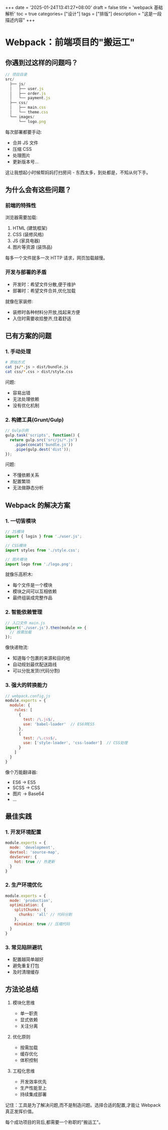 +++
date = '2025-01-24T13:41:27+08:00'
draft = false
title = 'webpack 基础解析'
toc = true
categories= ["设计"]
tags = ["排版"]
description = "这是一段描述内容"
+++

# Webpack：前端项目的"搬运工"

## 你遇到过这样的问题吗？

```javascript
// 项目目录
src/
  ├── js/
  │   ├── user.js
  │   ├── order.js
  │   └── payment.js
  ├── css/
  │   ├── main.css
  │   └── theme.css
  └── images/
      └── logo.png
```

每次部署都要手动:
- 合并 JS 文件
- 压缩 CSS
- 处理图片
- 更新版本号...

这让我想起小时候帮妈妈打扫房间 - 东西太多，到处都是，不知从何下手。

## 为什么会有这些问题？

### 前端的特殊性
浏览器需要加载:
1. HTML (建筑框架)
2. CSS (装修风格)
3. JS (家具电器)
4. 图片等资源 (装饰品)

每多一个文件就多一次 HTTP 请求，网页加载越慢。

### 开发与部署的矛盾
- 开发时：希望文件分散,便于维护
- 部署时：希望文件合并,优化加载

就像在家装修:
- 装修时各种材料分开放,找起来方便
- 入住时需要收拾整齐,住着舒适

## 已有方案的问题

### 1. 手动处理
```bash
# 原始方式
cat js/*.js > dist/bundle.js
cat css/*.css > dist/style.css
```
问题:
- 容易出错
- 无法处理依赖
- 没有优化机制

### 2. 构建工具(Grunt/Gulp)
```javascript
// Gulp示例
gulp.task('scripts', function() {
  return gulp.src('src/js/*.js')
    .pipe(concat('bundle.js'))
    .pipe(gulp.dest('dist'));
});
```
问题:
- 不懂依赖关系
- 配置繁琐
- 无法做静态分析

## Webpack 的解决方案

### 1. 一切皆模块
```javascript
// JS模块
import { login } from './user.js';

// CSS模块
import styles from './style.css';

// 图片模块
import logo from './logo.png';
```

就像乐高积木:
- 每个文件是一个模块
- 模块之间可以互相依赖
- 最终组装成完整作品

### 2. 智能依赖管理
```javascript
// 入口文件 main.js
import('./user.js').then(module => {
  // 按需加载
});
```

像快递物流:
- 知道每个包裹的来源和目的地
- 自动规划最优配送路线
- 可以分批发货(代码分割)

### 3. 强大的转换能力
```javascript
// webpack.config.js
module.exports = {
  module: {
    rules: [
      {
        test: /\.js$/,
        use: 'babel-loader'  // ES6转ES5
      },
      {
        test: /\.css$/,
        use: ['style-loader', 'css-loader']  // CSS处理
      }
    ]
  }
}
```

像个万能翻译器:
- ES6 → ES5
- SCSS → CSS
- 图片 → Base64
- ...

## 最佳实践

### 1. 开发环境配置
```javascript
module.exports = {
  mode: 'development',
  devtool: 'source-map',
  devServer: {
    hot: true // 热更新
  }
}
```

### 2. 生产环境优化
```javascript
module.exports = {
  mode: 'production',
  optimization: {
    splitChunks: {
      chunks: 'all' // 代码分割
    },
    minimize: true // 压缩代码
  }
}
```

### 3. 常见陷阱避坑
- 配置越简单越好
- 避免重复打包
- 及时清理缓存

## 方法论总结

1. 模块化思维
   - 单一职责
   - 显式依赖
   - 关注分离

2. 优化原则
   - 按需加载
   - 缓存优化
   - 体积控制

3. 工程化思维
   - 开发效率优先
   - 生产性能至上
   - 持续集成部署

记住：工具是为了解决问题,而不是制造问题。选择合适的配置,才能让 Webpack 真正发挥价值。

每个成功项目的背后,都需要一个称职的"搬运工"。
